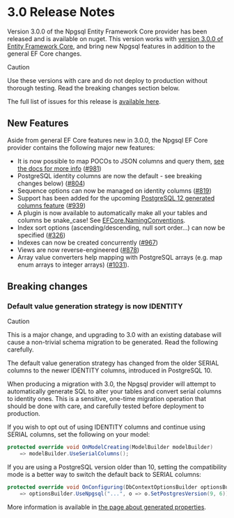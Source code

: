 # 3.0 Release Notes

Version 3.0.0 of the Npgsql Entity Framework Core provider has been released and is available on nuget. This version works with [version 3.0.0 of Entity Framework Core](https://docs.microsoft.com/ef/core/what-is-new/ef-core-3.0), and bring new Npgsql features in addition to the general EF Core changes.

> [!CAUTION]
> Use these versions with care and do not deploy to production without thorough testing. Read the breaking changes section below.

The full list of issues for this release is [available here](https://github.com/npgsql/Npgsql.EntityFrameworkCore.PostgreSQL/milestone/20?closed=1).

## New Features

Aside from general EF Core features new in 3.0.0, the Npgsql EF Core provider contains the following major new features:

* It is now possible to map POCOs to JSON columns and query them, [see the docs for more info](../mapping/json.md) ([#981](https://github.com/npgsql/Npgsql.EntityFrameworkCore.PostgreSQL/issues/981))
* PostgreSQL identity columns are now the default - see breaking changes below) ([#804](https://github.com/npgsql/Npgsql.EntityFrameworkCore.PostgreSQL/issues/804))
* Sequence options can now be managed on identity columns ([#819](https://github.com/npgsql/Npgsql.EntityFrameworkCore.PostgreSQL/issues/819))
* Support has been added for the upcoming [PostgreSQL 12 generated columns feature](https://www.postgresql.org/docs/12/ddl-generated-columns.html) ([#939](https://github.com/npgsql/Npgsql.EntityFrameworkCore.PostgreSQL/issues/939))
* A plugin is now available to automatically make all your tables and columns be snake_case! See [EFCore.NamingConventions](https://github.com/efcore/EFCore.NamingConventions).
* Index sort options (ascending/descending, null sort order...) can now be specified ([#326](https://github.com/npgsql/Npgsql.EntityFrameworkCore.PostgreSQL/issues/326))
* Indexes can now be created concurrently ([#967](https://github.com/npgsql/Npgsql.EntityFrameworkCore.PostgreSQL/issues/967))
* Views are now reverse-engineered ([#878](https://github.com/npgsql/Npgsql.EntityFrameworkCore.PostgreSQL/issues/878))
* Array value converters help mapping with PostgreSQL arrays (e.g. map enum arrays to integer arrays) ([#1031](https://github.com/npgsql/Npgsql.EntityFrameworkCore.PostgreSQL/issues/1031)).

## Breaking changes

### Default value generation strategy is now IDENTITY

> [!CAUTION]
> This is a major change, and upgrading to 3.0 with an existing database will cause a non-trivial schema migration to be generated. Read the following carefully.

The default value generation strategy has changed from the older SERIAL columns to the newer IDENTITY columns, introduced in PostgreSQL 10.

When producing a migration with 3.0, the Npgsql provider will attempt to automatically generate SQL to alter your tables and convert serial columns to identity ones. This is a sensitive, one-time migration operation that should be done with care, and carefully tested before deployment to production.

If you wish to opt out of using IDENTITY columns and continue using SERIAL columns, set the following on your model:

```c#
protected override void OnModelCreating(ModelBuilder modelBuilder)
    => modelBuilder.UseSerialColumns();
```

If you are using a PostgreSQL version older than 10, setting the compatibility mode is a better way to switch the default back to SERIAL columns:

```c#
protected override void OnConfiguring(DbContextOptionsBuilder optionsBuilder)
    => optionsBuilder.UseNpgsql("...", o => o.SetPostgresVersion(9, 6));
```

More information is available in [the page about generated properties](../modeling/generated-properties.md).
